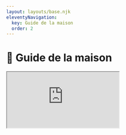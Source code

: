 ```yaml
---
layout: layouts/base.njk
eleventyNavigation:
  key: Guide de la maison
  order: 2
---
```

# 📕 Guide de la maison

<iframe src="https://docs.google.com/document/d/e/2PACX-1vRmy5S-aG_Bj3BmR_y-IZqHdTVO_dRovBhJNsG4ST-bkwdzhAdEKPSDu7SU4wmWuWGe6My5A1m5xHji/pub?embedded=true"></iframe>